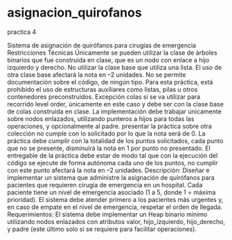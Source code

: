 # asignacion_quirofanos
practica 4 

Sistema de asignación de quirófanos para cirugías de emergencia
Restricciones Técnicas
Únicamente se pueden utilizar la clase de árboles binarios que fue construida en clase, que
es un nodo con enlace a hijo izquierdo y derecho. No utilizar la clase base que utiliza una
lista.
El uso de otra clase base afectará la nota en –2 unidades. No se permite documentación
sobre el código, de ningún tipo.
Para esta práctica, está prohibido el uso de estructuras auxiliares como listas, pilas u otros
contenedores preconstruidos. Excepción colas si se va utilizar para recorrido level order,
únicamente en este caso y debe ser con la clase base de colas construida en clase.
La implementación debe trabajar únicamente sobre nodos enlazados, utilizando punteros a
hijos para todas las operaciones, y opcionalmente al padre.
presentar la práctica sobre otra colección no cumple con lo solicitado por lo que la nota
será de 0.
La práctica debe cumplir con la totalidad de los puntos solicitados, cada punto que no se
presente, disminuirá la nota en 1 por punto no presentado.
El entregable de la práctica debe estar de modo tal que con la ejecución del código se
ejecute de forma autónoma cada uno de los puntos, no cumplir con este punto afectará la
nota en –2 unidades.
Descripción:
Diseñar e implementar un sistema que administre la asignación de quirófanos para
pacientes que requieren cirugía de emergencia en un hospital. Cada paciente tiene un nivel
de emergencia asociado (1 a 5, donde 1 = máxima prioridad). El sistema debe atender
primero a los pacientes más urgentes y, en caso de empate en el nivel de emergencia,
respetar el orden de llegada.
Requerimientos:
El sistema debe implementar un Heap binario mínimo utilizando nodos enlazados con
atributos valor, hijo_izquierdo, hijo_derecho, y padre (este último solo si se requiere para
facilitar operaciones).

